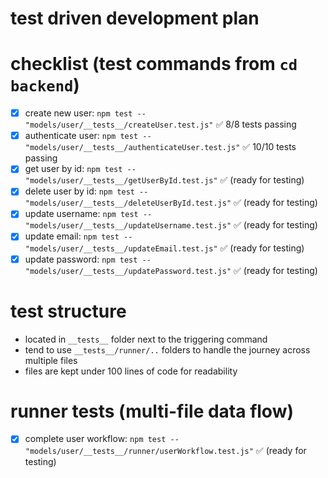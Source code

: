 # test driven development plan

# checklist (test commands from `cd backend`)

- [x] create new user: `npm test -- "models/user/__tests__/createUser.test.js"` ✅ 8/8 tests passing
- [x] authenticate user: `npm test -- "models/user/__tests__/authenticateUser.test.js"` ✅ 10/10 tests passing
- [x] get user by id: `npm test -- "models/user/__tests__/getUserById.test.js"` ✅ (ready for testing)
- [x] delete user by id: `npm test -- "models/user/__tests__/deleteUserById.test.js"` ✅ (ready for testing)
- [x] update username: `npm test -- "models/user/__tests__/updateUsername.test.js"` ✅ (ready for testing)
- [x] update email: `npm test -- "models/user/__tests__/updateEmail.test.js"` ✅ (ready for testing)
- [x] update password: `npm test -- "models/user/__tests__/updatePassword.test.js"` ✅ (ready for testing)

# test structure

- located in `__tests__` folder next to the triggering command
- tend to use `__tests__/runner/..` folders to handle the journey across multiple files
- files are kept under 100 lines of code for readability

# runner tests (multi-file data flow)

- [x] complete user workflow: `npm test -- "models/user/__tests__/runner/userWorkflow.test.js"` ✅ (ready for testing)